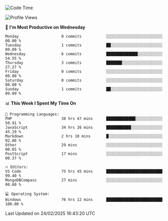 <!--START_SECTION:waka-->
![Code Time](http://img.shields.io/badge/Code%20Time-4%2C192%20hrs%204%20mins-blue)

![Profile Views](http://img.shields.io/badge/Profile%20Views-0-blue)

📅 **I'm Most Productive on Wednesday** 

```text
Monday                   0 commits           ░░░░░░░░░░░░░░░░░░░░░░░░░   00.00 % 
Tuesday                  1 commits           ██░░░░░░░░░░░░░░░░░░░░░░░   09.09 % 
Wednesday                6 commits           ██████████████░░░░░░░░░░░   54.55 % 
Thursday                 3 commits           ███████░░░░░░░░░░░░░░░░░░   27.27 % 
Friday                   0 commits           ░░░░░░░░░░░░░░░░░░░░░░░░░   00.00 % 
Saturday                 0 commits           ░░░░░░░░░░░░░░░░░░░░░░░░░   00.00 % 
Sunday                   1 commits           ██░░░░░░░░░░░░░░░░░░░░░░░   09.09 % 
```


📊 **This Week I Spent My Time On** 

```text
💬 Programming Languages: 
PHP                      38 hrs 47 mins      █████████████░░░░░░░░░░░░   50.91 % 
JavaScript               34 hrs 26 mins      ███████████░░░░░░░░░░░░░░   45.19 % 
Markdown                 2 hrs 10 mins       █░░░░░░░░░░░░░░░░░░░░░░░░   02.86 % 
Other                    29 mins             ░░░░░░░░░░░░░░░░░░░░░░░░░   00.65 % 
PostScript               17 mins             ░░░░░░░░░░░░░░░░░░░░░░░░░   00.37 % 

🔥 Editors: 
VS Code                  75 hrs 45 mins      █████████████████████████   99.40 % 
MongoDBCompass           27 mins             ░░░░░░░░░░░░░░░░░░░░░░░░░   00.60 % 

💻 Operating System: 
Windows                  76 hrs 12 mins      █████████████████████████   100.00 % 
```


 Last Updated on 24/02/2025 16:43:20 UTC
<!--END_SECTION:waka-->
